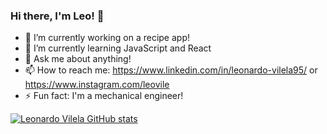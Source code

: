 ### Hi there, I'm Leo! 👋


- 🔭 I’m currently working on a recipe app!
- 🌱 I’m currently learning JavaScript and React
- 💬 Ask me about anything!
- 📫 How to reach me: https://www.linkedin.com/in/leonardo-vilela95/ or https://www.instagram.com/leovile
- ⚡ Fun fact: I'm a mechanical engineer!

[![Leonardo Vilela GitHub stats](https://github-readme-stats.vercel.app/api?username=leovile)](https://github.com/leovile/github-readme-stats)
